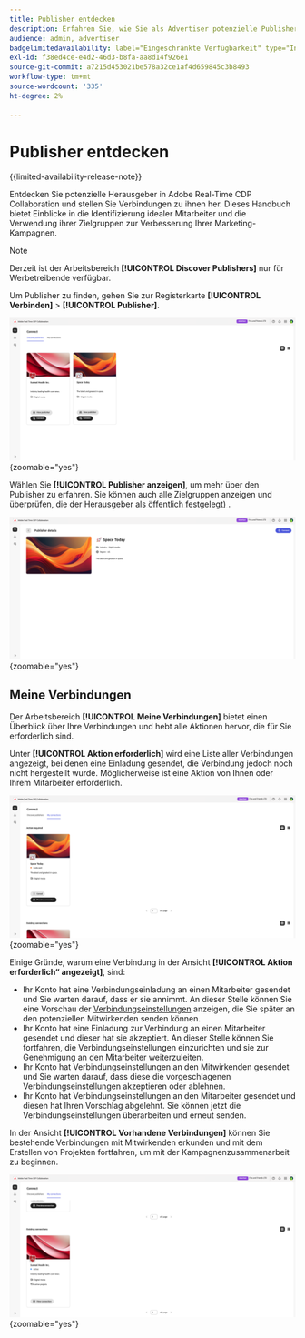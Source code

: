 ```yaml
---
title: Publisher entdecken
description: Erfahren Sie, wie Sie als Advertiser potenzielle Publisher finden, mit denen Sie bei der Verwendung von Adobe Real-Time CDP Collaboration zusammenarbeiten können
audience: admin, advertiser
badgelimitedavailability: label="Eingeschränkte Verfügbarkeit" type="Informative" url="https://helpx.adobe.com/de/legal/product-descriptions/real-time-customer-data-platform-collaboration.html newtab=true"
exl-id: f38ed4ce-e4d2-46d3-b8fa-aa8d14f926e1
source-git-commit: a7215d453021be578a32ce1af4d659845c3b8493
workflow-type: tm+mt
source-wordcount: '335'
ht-degree: 2%

---
```


# Publisher entdecken

{{limited-availability-release-note}}

Entdecken Sie potenzielle Herausgeber in Adobe Real-Time CDP Collaboration und stellen Sie Verbindungen zu ihnen her. Dieses Handbuch bietet Einblicke in die Identifizierung idealer Mitarbeiter und die Verwendung ihrer Zielgruppen zur Verbesserung Ihrer Marketing-Kampagnen.

>[!NOTE]
>
>Derzeit ist der Arbeitsbereich **[!UICONTROL Discover Publishers]** nur für Werbetreibende verfügbar.

Um Publisher zu finden, gehen Sie zur Registerkarte **[!UICONTROL Verbinden]** > **[!UICONTROL Publisher]**.

![Das Dashboard „Publisher entdecken“ im Arbeitsbereich „Verbinden“.](/help/assets/connect/discover-publishers/discover-publishers-overview.png){zoomable="yes"}

Wählen Sie **[!UICONTROL Publisher anzeigen]**, um mehr über den Publisher zu erfahren. Sie können auch alle Zielgruppen anzeigen und überprüfen, die der Herausgeber [als öffentlich festgelegt) ](/help/guide/setup/onboard-audiences.md#metadata-visibility).

![Details eines einzelnen Herausgebers](/help/assets/connect/discover-publishers/view-publisher-profile.png){zoomable="yes"}

## Meine Verbindungen

Der Arbeitsbereich **[!UICONTROL Meine Verbindungen]** bietet einen Überblick über Ihre Verbindungen und hebt alle Aktionen hervor, die für Sie erforderlich sind.

Unter **[!UICONTROL Aktion erforderlich]** wird eine Liste aller Verbindungen angezeigt, bei denen eine Einladung gesendet, die Verbindung jedoch noch nicht hergestellt wurde. Möglicherweise ist eine Aktion von Ihnen oder Ihrem Mitarbeiter erforderlich.

![Ansicht „Aktion erforderlich“ im Bildschirm „Meine Verbindungen“](/help/assets/connect/discover-publishers/action-required-view.png){zoomable="yes"}

Einige Gründe, warum eine Verbindung in der Ansicht **[!UICONTROL Aktion erforderlich“ angezeigt]**, sind:

* Ihr Konto hat eine Verbindungseinladung an einen Mitarbeiter gesendet und Sie warten darauf, dass er sie annimmt. An dieser Stelle können Sie eine Vorschau der [Verbindungseinstellungen](/help/guide/glossary.md#connection-settings) anzeigen, die Sie später an den potenziellen Mitwirkenden senden können.
* Ihr Konto hat eine Einladung zur Verbindung an einen Mitarbeiter gesendet und dieser hat sie akzeptiert. An dieser Stelle können Sie fortfahren, die Verbindungseinstellungen einzurichten und sie zur Genehmigung an den Mitarbeiter weiterzuleiten.
* Ihr Konto hat Verbindungseinstellungen an den Mitwirkenden gesendet und Sie warten darauf, dass diese die vorgeschlagenen Verbindungseinstellungen akzeptieren oder ablehnen.
* Ihr Konto hat Verbindungseinstellungen an den Mitarbeiter gesendet und diesen hat Ihren Vorschlag abgelehnt. Sie können jetzt die Verbindungseinstellungen überarbeiten und erneut senden.

In der Ansicht **[!UICONTROL Vorhandene Verbindungen]** können Sie bestehende Verbindungen mit Mitwirkenden erkunden und mit dem Erstellen von Projekten fortfahren, um mit der Kampagnenzusammenarbeit zu beginnen.

![Ansicht „Bestehende Verbindungen“ im Bildschirm „Meine Verbindungen“](/help/assets/connect/discover-publishers/existing-connections-view.png){zoomable="yes"}
